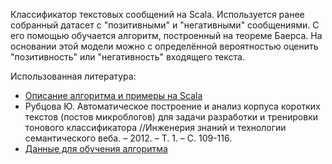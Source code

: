Классификатор текстовых сообщений на Scala. Используется ранее собранный датасет с "позитивными" и "негативными" сообщениями. С его помощью обучается алгоритм, построенный на теореме Баерса. На основании этой модели можно с определённой вероятностью оценить "позитивность" или "негативность" входящего текста.

Использованная литература:
- [Описание алгоритма и примеры на Scala](http://bazhenov.me/blog/2012/06/11/naive-bayes.html)
- Рубцова Ю. Автоматическое построение и анализ корпуса коротких текстов (постов микроблогов) для задачи разработки и тренировки тонового классификатора //Инженерия знаний и технологии семантического веба. – 2012. – Т. 1. – С. 109-116.
- [Данные для обучения алгоритма](http://study.mokoron.com)
